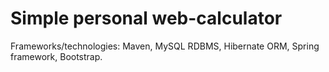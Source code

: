 # Simple personal web-calculator
Frameworks/technologies: Maven, MySQL RDBMS, Hibernate ORM, Spring framework, Bootstrap.
